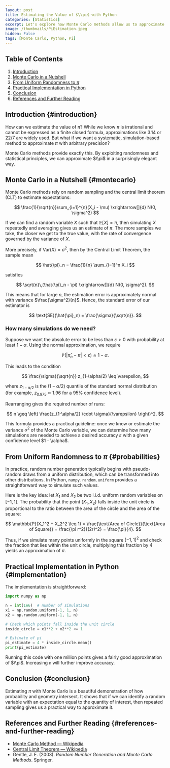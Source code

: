 ```yaml
---
layout: post
title: Estimating the Value of $\\pi$ with Python
categories: [Statistics]
excerpt: Let's explore how Monte Carlo methods allow us to approximate $\pi$ using Python.
image: /thumbnails/PiEstimation.jpeg
hidden: False
tags: [Monte Carlo, Python, Pi]
---
```


## Table of Contents

1. [Introduction](#introduction)  
2. [Monte Carlo in a Nutshell](#montecarlo)  
3. [From Uniform Randomness to $\pi$](#probabilities)  
4. [Practical Implementation in Python](#implementation)  
5. [Conclusion](#conclusion)  
6. [References and Further Reading](#references-and-further-reading)

## Introduction  {#introduction}

How can we estimate the value of $\pi$? While we know $\pi$ is irrational and cannot be expressed as a finite closed formula, approximations like $3.14$ or $22/7$ are widely used. But what if we want a systematic, simulation-based method to approximate $\pi$ with arbitrary precision?

Monte Carlo methods provide exactly this. By exploiting randomness and statistical principles, we can approximate $\\pi$ in a surprisingly elegant way.

## Monte Carlo in a Nutshell  {#montecarlo}

Monte Carlo methods rely on random sampling and the central limit theorem (CLT) to estimate expectations:

$$
\frac{1}{\sqrt{n}}\sum_{i=1}^{n}(X_i - \mu) \xrightarrow[]{d} N(0, \sigma^2)
$$

If we can find a random variable $X$ such that $\mathbb{E}[X] = \pi$, then simulating $X$ repeatedly and averaging gives us an estimate of $\pi$. The more samples we take, the closer we get to the true value, with the rate of convergence governed by the variance of $X$.

More precisely, if $\text{Var}(X) = \sigma^2$, then by the Central Limit Theorem, the sample mean

$$
\hat{\pi}_n = \frac{1}{n} \sum_{i=1}^n X_i
$$

satisfies

$$
\sqrt{n}\,(\hat{\pi}_n - \pi) \xrightarrow[]{d} N(0, \sigma^2).
$$

This means that for large $n$, the estimation error is approximately normal with variance $\frac{\sigma^2}{n}$. Hence, the standard error of our estimator is

$$
\text{SE}(\hat{\pi}_n) = \frac{\sigma}{\sqrt{n}}.
$$

### How many simulations do we need?

Suppose we want the absolute error to be less than $\varepsilon > 0$ with probability at least $1 - \alpha$. Using the normal approximation, we require

$$
\mathbb{P}\big( |\hat{\pi}_n - \pi| < \varepsilon \big) \approx 1 - \alpha.
$$

This leads to the condition

$$
\frac{\sigma}{\sqrt{n}} z_{1-\alpha/2} \leq \varepsilon,
$$

where $z_{1-\alpha/2}$ is the $(1 - \alpha/2)$ quantile of the standard normal distribution (for example, $z_{0.975} \approx 1.96$ for a $95\%$ confidence level).

Rearranging gives the required number of runs:

$$
n \geq \left( \frac{z_{1-\alpha/2} \cdot \sigma}{\varepsilon} \right)^2.
$$

This formula provides a practical guideline: once we know or estimate the variance $\sigma^2$ of the Monte Carlo variable, we can determine how many simulations are needed to achieve a desired accuracy $\varepsilon$ with a given confidence level $1 - \\alpha$.


## From Uniform Randomness to $\pi$  {#probabilities}

In practice, random number generation typically begins with pseudo-random draws from a uniform distribution, which can be transformed into other distributions. In Python, `numpy.random.uniform` provides a straightforward way to simulate such values.

Here is the key idea: let $X_1$ and $X_2$ be two i.i.d. uniform random variables on $[-1, 1]$. The probability that the point $(X_1, X_2)$ falls inside the unit circle is proportional to the ratio between the area of the circle and the area of the square:

$$
\mathbb{P}(X_1^2 + X_2^2 \leq 1) = \frac{\text{Area of Circle}}{\text{Area of Square}} = \frac{\pi r^2}{(2r)^2} = \frac{\pi}{4}.
$$

Thus, if we simulate many points uniformly in the square $[-1, 1]^2$ and check the fraction that lies within the unit circle, multiplying this fraction by 4 yields an approximation of $\pi$.

## Practical Implementation in Python  {#implementation}

The implementation is straightforward:

```python
import numpy as np

n = int(1e6)  # number of simulations
x1 = np.random.uniform(-1, 1, n)
x2 = np.random.uniform(-1, 1, n)

# Check which points fall inside the unit circle
inside_circle = x1**2 + x2**2 <= 1

# Estimate of pi
pi_estimate = 4 * inside_circle.mean()
print(pi_estimate)
```

Running this code with one million points gives a fairly good approximation of $\\pi$. Increasing `n` will further improve accuracy.

## Conclusion  {#conclusion}

Estimating $\pi$ with Monte Carlo is a beautiful demonstration of how probability and geometry intersect. It shows that if we can identify a random variable with an expectation equal to the quantity of interest, then repeated sampling gives us a practical way to approximate it.

## References and Further Reading  {#references-and-further-reading}

- [Monte Carlo Method — Wikipedia](https://en.wikipedia.org/wiki/Monte_Carlo_method)  
- [Central Limit Theorem — Wikipedia](https://en.wikipedia.org/wiki/Central_limit_theorem)  
- Gentle, J. E. (2003). *Random Number Generation and Monte Carlo Methods*. Springer.  
